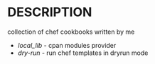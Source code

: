 DESCRIPTION
===========

collection of chef cookbooks written by me

- *local_lib* - cpan modules provider
- *dry-run* - run chef templates in dryrun mode


